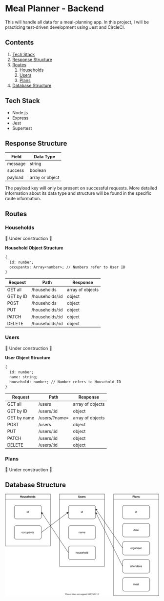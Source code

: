 # Meal Planner - Backend

This will handle all data for a meal-planning app. In this project, I will be practicing test-driven development using Jest and CircleCI.

## Contents

1. [Tech Stack](#tech-stack)
2. [Response Structure](#response-structure)
3. [Routes](#routes)
   1. [Households](#households)
   2. [Users](#users)
   3. [Plans](#plans)
4. [Database Structure](#database-structure)

## Tech Stack

- Node.js
- Express
- Jest
- Supertest

## Response Structure

| Field   | Data Type       |
| ------- | --------------- |
| message | string          |
| success | boolean         |
| payload | array or object |

The payload key will only be present on successful requests. More detailed information about its data type and structure will be found in the specific route information.

## Routes

### Households

🔨 Under construction 🔨

**Household Object Structure**

```
{
  id: number;
  occupants: Array<number>; // Numbers refer to User ID
}
```

| Request   | Path            | Response         |
| --------- | --------------- | ---------------- |
| GET all   | /households     | array of objects |
| GET by ID | /households/:id | object           |
| POST      | /households     | object           |
| PUT       | /households/:id | object           |
| PATCH     | /households/:id | object           |
| DELETE    | /households/:id | object           |

### Users

🔨 Under construction 🔨

**User Object Structure**

```
{
  id: number;
  name: string;
  household: number; // Number refers to Household ID
}
```

| Request     | Path          | Response         |
| ----------- | ------------- | ---------------- |
| GET all     | /users        | array of objects |
| GET by ID   | /users/:id    | object           |
| GET by name | /users/?name= | array of objects |
| POST        | /users        | object           |
| PUT         | /users/:id    | object           |
| PATCH       | /users/:id    | object           |
| DELETE      | /users/:id    | object           |

### Plans

🔨 Under construction 🔨

## Database Structure

![How the different database tables link together. In Households, the field Occupants refers to the Id field of the Users table. In Users, the Household field refers to the Id field of the Households table. Both the Organiser and the Attendees fields in the Plans table refer to the Id Field in the Users table.](./databaseStructure.drawio.svg)
